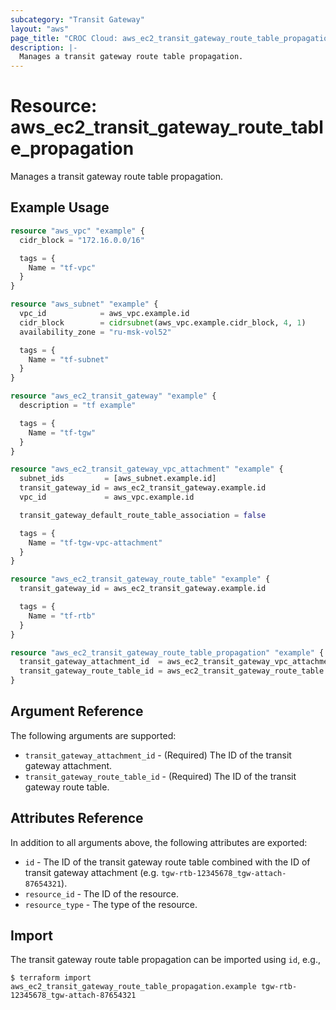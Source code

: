 ```yaml
---
subcategory: "Transit Gateway"
layout: "aws"
page_title: "CROC Cloud: aws_ec2_transit_gateway_route_table_propagation"
description: |-
  Manages a transit gateway route table propagation.
---
```


# Resource: aws_ec2_transit_gateway_route_table_propagation

Manages a transit gateway route table propagation.

## Example Usage

```terraform
resource "aws_vpc" "example" {
  cidr_block = "172.16.0.0/16"

  tags = {
    Name = "tf-vpc"
  }
}

resource "aws_subnet" "example" {
  vpc_id            = aws_vpc.example.id
  cidr_block        = cidrsubnet(aws_vpc.example.cidr_block, 4, 1)
  availability_zone = "ru-msk-vol52"

  tags = {
    Name = "tf-subnet"
  }
}

resource "aws_ec2_transit_gateway" "example" {
  description = "tf example"

  tags = {
    Name = "tf-tgw"
  }
}

resource "aws_ec2_transit_gateway_vpc_attachment" "example" {
  subnet_ids         = [aws_subnet.example.id]
  transit_gateway_id = aws_ec2_transit_gateway.example.id
  vpc_id             = aws_vpc.example.id

  transit_gateway_default_route_table_association = false

  tags = {
    Name = "tf-tgw-vpc-attachment"
  }
}

resource "aws_ec2_transit_gateway_route_table" "example" {
  transit_gateway_id = aws_ec2_transit_gateway.example.id

  tags = {
    Name = "tf-rtb"
  }
}

resource "aws_ec2_transit_gateway_route_table_propagation" "example" {
  transit_gateway_attachment_id  = aws_ec2_transit_gateway_vpc_attachment.example.id
  transit_gateway_route_table_id = aws_ec2_transit_gateway_route_table.example.id
}
```

## Argument Reference

The following arguments are supported:

* `transit_gateway_attachment_id` - (Required) The ID of the transit gateway attachment.
* `transit_gateway_route_table_id` - (Required) The ID of the transit gateway route table.

## Attributes Reference

In addition to all arguments above, the following attributes are exported:

* `id` - The ID of the transit gateway route table combined with the ID of transit gateway attachment (e.g. `tgw-rtb-12345678_tgw-attach-87654321`).
* `resource_id` - The ID of the resource.
* `resource_type` - The type of the resource.

## Import

The transit gateway route table propagation can be imported using `id`, e.g.,

```
$ terraform import aws_ec2_transit_gateway_route_table_propagation.example tgw-rtb-12345678_tgw-attach-87654321
```
